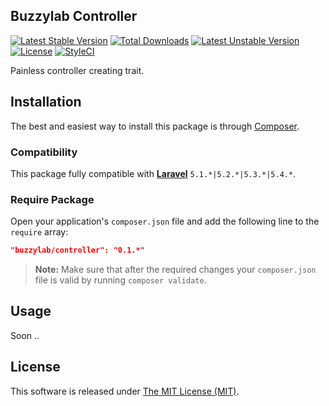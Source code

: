 Buzzylab Controller
--------


[![Latest Stable Version](https://poser.pugx.org/buzzylab/controller/version)](https://packagist.org/packages/buzzylab/controller)
[![Total Downloads](https://poser.pugx.org/buzzylab/controller/downloads)](https://packagist.org/packages/buzzylab/controller)
[![Latest Unstable Version](https://poser.pugx.org/buzzylab/controller/v/unstable)](//packagist.org/packages/buzzylab/controller)
[![License](https://poser.pugx.org/buzzylab/controller/license)](https://packagist.org/packages/buzzylab/controller)
[![StyleCI](https://styleci.io/repos/61923982/shield)](https://styleci.io/repos/61923982)

Painless controller creating trait.

## Installation

The best and easiest way to install this package is through [Composer](https://getcomposer.org/).


### Compatibility

This package fully compatible with **[Laravel](https://laravel.com)** `5.1.*|5.2.*|5.3.*|5.4.*`.

### Require Package

Open your application's `composer.json` file and add the following line to the `require` array:
```json
"buzzylab/controller": "0.1.*"
```

> **Note:** Make sure that after the required changes your `composer.json` file is valid by running `composer validate`.


## Usage
Soon ..

## License

This software is released under [The MIT License (MIT)](LICENSE).